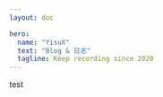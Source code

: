 ```yaml
---
layout: doc

hero:
  name: "YisuX"
  text: "Blog & 日志"
  tagline: Keep recording since 2020
---
```


test
